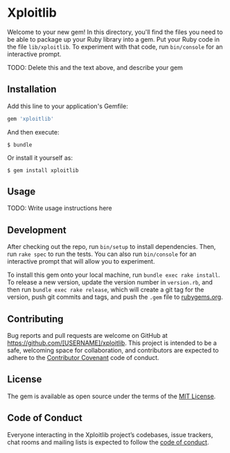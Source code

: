 # Xploitlib

Welcome to your new gem! In this directory, you'll find the files you need to be able to package up your Ruby library into a gem. Put your Ruby code in the file `lib/xploitlib`. To experiment with that code, run `bin/console` for an interactive prompt.

TODO: Delete this and the text above, and describe your gem

## Installation

Add this line to your application's Gemfile:

```ruby
gem 'xploitlib'
```

And then execute:

    $ bundle

Or install it yourself as:

    $ gem install xploitlib

## Usage

TODO: Write usage instructions here

## Development

After checking out the repo, run `bin/setup` to install dependencies. Then, run `rake spec` to run the tests. You can also run `bin/console` for an interactive prompt that will allow you to experiment.

To install this gem onto your local machine, run `bundle exec rake install`. To release a new version, update the version number in `version.rb`, and then run `bundle exec rake release`, which will create a git tag for the version, push git commits and tags, and push the `.gem` file to [rubygems.org](https://rubygems.org).

## Contributing

Bug reports and pull requests are welcome on GitHub at https://github.com/[USERNAME]/xploitlib. This project is intended to be a safe, welcoming space for collaboration, and contributors are expected to adhere to the [Contributor Covenant](http://contributor-covenant.org) code of conduct.

## License

The gem is available as open source under the terms of the [MIT License](http://opensource.org/licenses/MIT).

## Code of Conduct

Everyone interacting in the Xploitlib project’s codebases, issue trackers, chat rooms and mailing lists is expected to follow the [code of conduct](https://github.com/[USERNAME]/xploitlib/blob/master/CODE_OF_CONDUCT.md).
